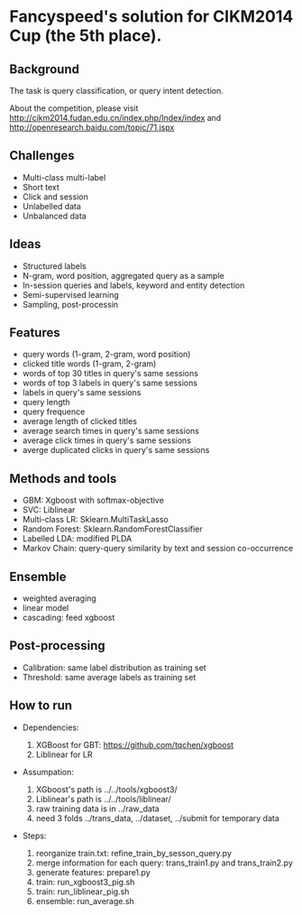 Fancyspeed's solution for CIKM2014 Cup (the 5th place).
===================================================

## Background

The task is query classification, or query intent detection. 

About the competition, please visit http://cikm2014.fudan.edu.cn/index.php/Index/index and http://openresearch.baidu.com/topic/71.jspx


## Challenges

* Multi-class multi-label
* Short text
* Click and session
* Unlabelled data
* Unbalanced data

## Ideas

* Structured labels
* N-gram, word position, aggregated query as a sample
* In-session queries and labels, keyword and entity detection
* Semi-supervised learning
* Sampling, post-processin

## Features

* query words (1-gram, 2-gram, word position)
* clicked title words (1-gram, 2-gram)
* words of top 30 titles in query's same sessions
* words of top 3 labels in query's same sessions
* labels in query's same sessions
* query length
* query frequence
* average length of clicked titles
* average search times in query's same sessions
* average click times in query's same sessions
* averge duplicated clicks in query's same sessions

## Methods and tools

* GBM: Xgboost with softmax-objective
* SVC: Liblinear
* Multi-class LR: Sklearn.MultiTaskLasso
* Random Forest: Sklearn.RandomForestClassifier
* Labelled LDA: modified PLDA
* Markov Chain: query-query similarity by text and session co-occurrence

## Ensemble

* weighted averaging
* linear model
* cascading: feed xgboost

## Post-processing

* Calibration: same label distribution as training set
* Threshold: same average labels as training set

## How to run

  * Dependencies:
    1. XGBoost for GBT: https://github.com/tqchen/xgboost
    2. Liblinear for LR 

  * Assumpation:
    1. XGboost's path is ../../tools/xgboost3/ 
    2. Liblinear's path is ../../tools/liblinear/ 
    3. raw training data is in ../raw_data
    4. need 3 folds ../trans_data, ../dataset, ../submit for temporary data

  * Steps:
    1. reorganize train.txt: refine_train_by_sesson_query.py 
    2. merge information for each query: trans_train1.py and trans_train2.py
    3. generate features: prepare1.py
    4. train: run_xgboost3_pig.sh
    5. train: run_liblinear_pig.sh
    6. ensemble: run_average.sh

